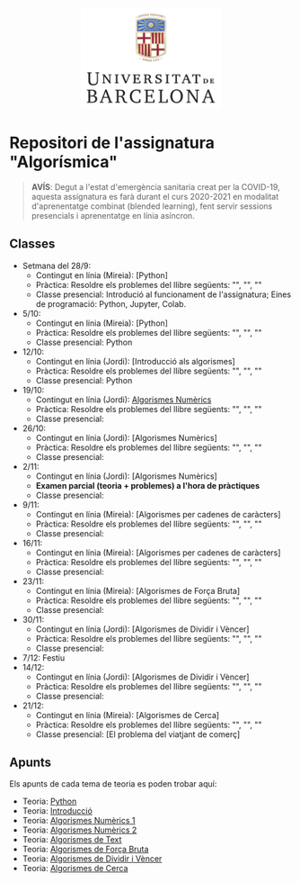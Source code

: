 <p align="center">
  <img src="slides/images/marcav_pos_rgb.png" width="250">
</p>

# Repositori de l'assignatura "Algorísmica"

> **AVÍS**: Degut a l'estat d'emergència sanitaria creat per la COVID-19, aquesta assignatura es farà durant el curs 2020-2021 en modalitat d'aprenentatge combinat (blended learning), fent servir sessions presencials i aprenentatge en línia asíncron.

## Classes
+ Setmana del 28/9: 
  + Contingut en línia (Mireia): [Python]   
  + Pràctica: Resoldre els problemes del llibre següents: "", "", "" 
  + Classe presencial: Introdució al funcionament de l'assignatura; Eines de programació: Python, Jupyter, Colab.
+ 5/10:
  + Contingut en línia (Mireia): [Python]   
  + Pràctica: Resoldre els problemes del llibre següents: "", "", "" 
  + Classe presencial: Python
+ 12/10: 
  + Contingut en línia (Jordi): [Introducció als algorismes]   
  + Pràctica: Resoldre els problemes del llibre següents: "", "", ""   
  + Classe presencial: Python
+ 19/10: 
  + Contingut en línia (Jordi): [Algorismes Numèrics](http://algorismica2020.github.io/classes/numerics1.html)
  + Pràctica: Resoldre els problemes del llibre següents: "", "", ""   
  + Classe presencial: 
+ 26/10: 
  + Contingut en línia (Jordi): [Algorismes Numèrics]
  + Pràctica: Resoldre els problemes del llibre següents: "", "", "" 
  + Classe presencial: 
+ 2/11: 
  + Contingut en línia (Jordi): [Algorismes Numèrics]   
  + **Examen parcial (teoria + problemes) a l'hora de pràctiques**
  + Classe presencial: 
+ 9/11: 
  + Contingut en línia (Mireia): [Algorismes per cadenes de caràcters]   
  + Pràctica: Resoldre els problemes del llibre següents: "", "", "" 
  + Classe presencial: 
+ 16/11: 
  + Contingut en línia (Mireia): [Algorismes per cadenes de caràcters]   
  + Pràctica: Resoldre els problemes del llibre següents: "", "", "" 
  + Classe presencial: 
+ 23/11: 
  + Contingut en línia (Mireia): [Algorismes de Força Bruta] 
  + Pràctica: Resoldre els problemes del llibre següents: "", "", "" 
  + Classe presencial: 
+ 30/11: 
  + Contingut en línia (Jordi): [Algorismes de Dividir i Vèncer]   
  + Pràctica: Resoldre els problemes del llibre següents: "", "", "" 
  + Classe presencial: 
+ 7/12: Festiu
+ 14/12: 
  + Contingut en línia (Jordi): [Algorismes de Dividir i Vèncer]   
  + Pràctica: Resoldre els problemes del llibre següents: "", "", "" 
  + Classe presencial: 
+ 21/12: 
  + Contingut en línia (Mireia): [Algorismes de Cerca]  
  + Pràctica: Resoldre els problemes del llibre següents: "", "", "" 
  + Classe presencial: [El problema del viatjant de comerç]

## Apunts 

Els apunts de cada tema de teoria es poden trobar aquí:

+  Teoria: [Python](http://algorismica2020.github.io/slides/python.html)   
+  Teoria: [Introducció](http://algorismica2020.github.io/slides/introduccio.html) 
+  Teoria: [Algorismes Numèrics 1](http://algorismica2020.github.io/slides/numerics1.html)  
+  Teoria: [Algorismes Numèrics 2](http://algorismica2020.github.io/slides/numerics2.html) 
+  Teoria: [Algorismes de Text](http://algorismica2020.github.io/slides/text.html) 
+  Teoria: [Algorismes de Força Bruta](http://algorismica2020.github.io/slides/forcabruta.html) 
+  Teoria: [Algorismes de Dividir i Vèncer](http://algorismica2020.github.io/slides/dividir.html) 
+  Teoria: [Algorismes de Cerca](http://algorismica2020.github.io/slides/cerca.html) 


